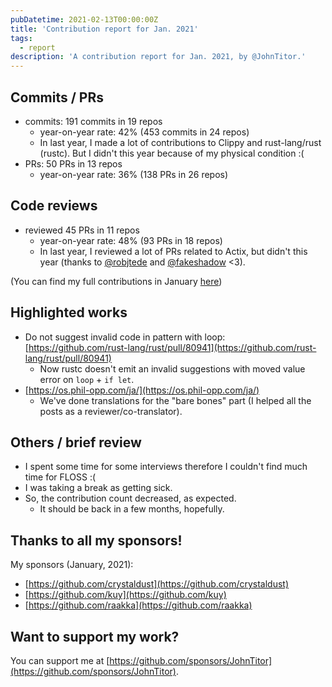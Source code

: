 ```yaml
---
pubDatetime: 2021-02-13T00:00:00Z
title: 'Contribution report for Jan. 2021'
tags:
  - report
description: 'A contribution report for Jan. 2021, by @JohnTitor.'
---
```


## Commits / PRs

- commits: 191 commits in 19 repos
  - year-on-year rate: 42% (453 commits in 24 repos)
  - In last year, I made a lot of contributions to Clippy and rust-lang/rust (rustc).
    But I didn't this year because of my physical condition :(
- PRs: 50 PRs in 13 repos
  - year-on-year rate: 36% (138 PRs in 26 repos)

## Code reviews

- reviewed 45 PRs in 11 repos
  - year-on-year rate: 48% (93 PRs in 18 repos)
  - In last year, I reviewed a lot of PRs related to Actix, but didn't this year
    (thanks to [@robjtede](https://github.com/robjtede) and [@fakeshadow](https://github.com/fakeshadow) \<3).

(You can find my full contributions in January [here](https://github.com/JohnTitor?tab=overview&from=2021-01-01&to=2021-01-31))

## Highlighted works

- Do not suggest invalid code in pattern with loop: [https://github.com/rust-lang/rust/pull/80941](https://github.com/rust-lang/rust/pull/80941)
  - Now rustc doesn't emit an invalid suggestions with moved value error on `loop` + `if let`.
- [https://os.phil-opp.com/ja/](https://os.phil-opp.com/ja/)
  - We've done translations for the "bare bones" part (I helped all the posts as a reviewer/co-translator).

## Others / brief review

- I spent some time for some interviews therefore I couldn't find much time for FLOSS :(
- I was taking a break as getting sick.
- So, the contribution count decreased, as expected.
  - It should be back in a few months, hopefully.

## Thanks to all my sponsors!

My sponsors (January, 2021):

- [https://github.com/crystaldust](https://github.com/crystaldust)
- [https://github.com/kuy](https://github.com/kuy)
- [https://github.com/raakka](https://github.com/raakka)

## Want to support my work?

You can support me at [https://github.com/sponsors/JohnTitor](https://github.com/sponsors/JohnTitor).
